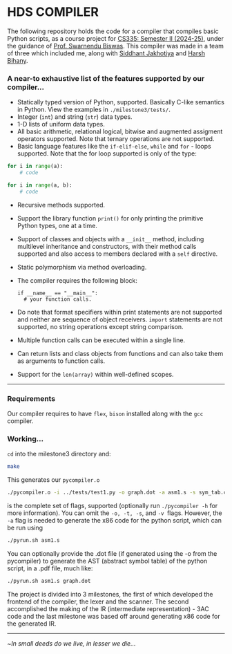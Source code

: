 # HDS COMPILER

The following repository holds the code for a compiler that compiles basic Python scripts, as a course project for [CS335: Semester II (2024-25)](https://www.cse.iitk.ac.in/users/swarnendu/courses/spring2024-cs335/), under the guidance of [Prof. Swarnendu Biswas](https://www.cse.iitk.ac.in/users/swarnendu/). This compiler was made in a team of three which included me, along with [Siddhant Jakhotiya](https://github.com/ahahahahah1) and [Harsh Bihany](https://github.com/bihany-harsh).

### A near-to exhaustive list of the features supported by our compiler...

* Statically typed version of Python, supported. Basically C-like semantics in Python. View the examples in `./milestone3/tests/`.
* Integer (`int`) and string (`str`) data types.
* 1-D lists of uniform data types.
* All basic arithmetic, relational logical, bitwise and augmented assigment operators supported. Note that ternary operations are not supported.
* Basic language features like the `if-elif-else`, `while` and `for` - loops supported. Note that the for loop supported is only of the type:

```python
for i in range(a):
	# code
```

```python
for i in range(a, b):
	# code
```

* Recursive methods supported.
* Support the library function `print()` for only printing the primitive Python types, one at a time.
* Support of classes and objects with a `__init__` method, including multilevel inheritance and constructors, with their method calls supported and also access to members declared with a `self` directive.
* Static polymorphism via method overloading.
* The compiler requires the following block:

  ```python-repl
  if __name__ == "__main__":
  	# your function calls.
  ```
* Do note that format specifiers within print statements are not supported and neither are sequence of object receivers. `import` statements are not supported, no string operations except string comparison.
* Multiple function calls can be executed within a single line.
* Can return lists and class objects from functions and can also take them as arguments to function calls.
* Support for the `len(array)` within well-defined scopes.

---



### Requirements

Our compiler requires to have `flex`, `bison` installed along with the `gcc` compiler.

### Working...

`cd` into the milestone3 directory and:

```bash
make
```

This generates our `pycompiler.o`

```bash
./pycompiler.o -i ../tests/test1.py -o graph.dot -a asm1.s -s sym_tab.csv -t tac.txt -v
```

is the complete set of flags, supported (optionally run `./pycompiler -h` for more information). You can omit the `-o, -t, -s`, and `-v `flags. However, the `-a` flag is needed to generate the x86 code for the python script, which can be run using

```bash
./pyrun.sh asm1.s
```

You can optionally provide the .dot file (if generated using the -o from the pycompiler) to generate the AST (abstract symbol table) of the python script, in a .pdf file, much like:

```bash
./pyrun.sh asm1.s graph.dot 
```




The project is divided into 3 milestones, the first of which developed the frontend of the compiler, the lexer and the scanner. The second accomplished the making of the IR (intermediate representation) - 3AC code and the last milestone was based off around generating x86 code for the generated IR.

---



~*In small deeds do we live, in lesser we die...*
